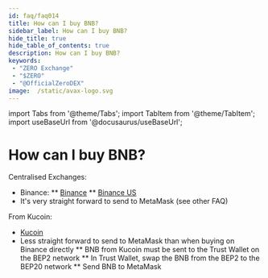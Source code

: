 ```yaml
---
id: faq/faq014
title: How can I buy BNB?
sidebar_label: How can I buy BNB?
hide_title: true
hide_table_of_contents: true
description: How can I buy BNB?
keywords:
 - "ZERO Exchange"
 - "$ZERO"
 - "@OfficialZeroDEX"
image:  /static/avax-logo.svg
---
```


import Tabs from '@theme/Tabs';
import TabItem from '@theme/TabItem';
import useBaseUrl from '@docusaurus/useBaseUrl';

# How can I buy BNB?

Centralised Exchanges:
* Binance:
** [Binance](https://www.binance.com/en)
** [Binance US](https://www.binance.us/en/home)
* It's very straight forward to send to MetaMask (see other FAQ)


From Kucoin:

* [Kucoin](https://www.kucoin.com/)
* Less straight forward to send to MetaMask than when buying on Binance directly
** BNB from Kucoin must be sent to the Trust Wallet on the BEP2 network
** In Trust Wallet, swap the BNB from the BEP2 to the BEP20 network
** Send BNB to MetaMask
